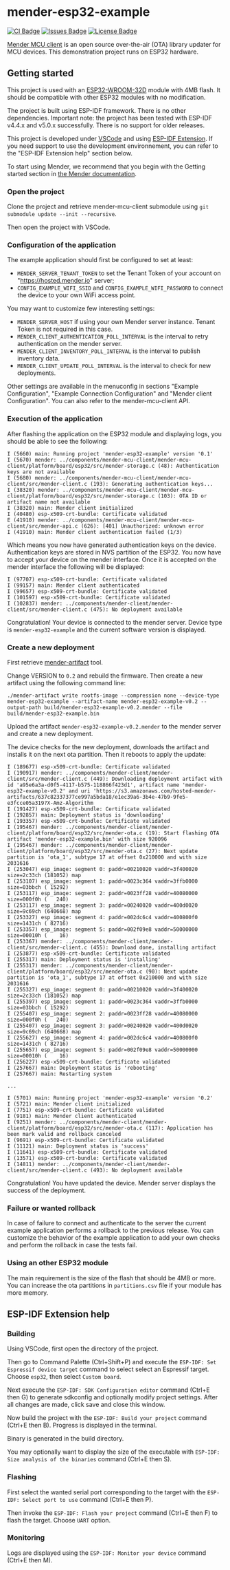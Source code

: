 # mender-esp32-example

[![CI Badge](https://github.com/joelguittet/mender-esp32-example/workflows/ci/badge.svg)](https://github.com/joelguittet/mender-esp32-example/actions)
[![Issues Badge](https://img.shields.io/github/issues/joelguittet/mender-esp32-example)](https://github.com/joelguittet/mender-esp32-example/issues)
[![License Badge](https://img.shields.io/github/license/joelguittet/mender-esp32-example)](https://github.com/joelguittet/mender-esp32-example/blob/master/LICENSE)

[Mender MCU client](https://github.com/joelguittet/mender-mcu-client) is an open source over-the-air (OTA) library updater for MCU devices. This demonstration project runs on ESP32 hardware.


## Getting started

This project is used with an [ESP32-WROOM-32D](https://www.espressif.com/sites/default/files/documentation/esp32-wroom-32d_esp32-wroom-32u_datasheet_en.pdf) module with 4MB flash. It should be compatible with other ESP32 modules with no modification.

The project is built using ESP-IDF framework. There is no other dependencies. Important note: the project has been tested with ESP-IDF v4.4.x and v5.0.x successfully. There is no support for older releases.

This project is developed under [VSCode](https://code.visualstudio.com) and using [ESP-IDF Extension](https://github.com/espressif/vscode-esp-idf-extension). If you need support to use the development environnement, you can refer to the "ESP-IDF Extension help" section below.

To start using Mender, we recommend that you begin with the Getting started section in [the Mender documentation](https://docs.mender.io/).

### Open the project

Clone the project and retrieve mender-mcu-client submodule using `git submodule update --init --recursive`.

Then open the project with VSCode.

### Configuration of the application

The example application should first be configured to set at least:
- `MENDER_SERVER_TENANT_TOKEN` to set the Tenant Token of your account on "https://hosted.mender.io" server;
- `CONFIG_EXAMPLE_WIFI_SSID` and `CONFIG_EXAMPLE_WIFI_PASSWORD` to connect the device to your own WiFi access point.

You may want to customize few interesting settings:
- `MENDER_SERVER_HOST` if using your own Mender server instance. Tenant Token is not required in this case.
- `MENDER_CLIENT_AUTHENTICATION_POLL_INTERVAL` is the interval to retry authentication on the mender server.
- `MENDER_CLIENT_INVENTORY_POLL_INTERVAL` is the interval to publish inventory data.
- `MENDER_CLIENT_UPDATE_POLL_INTERVAL` is the interval to check for new deployments.

Other settings are available in the menuconfig in sections "Example Configuration", "Example Connection Configuration" and "Mender client Configuration". You can also refer to the mender-mcu-client API.

### Execution of the application

After flashing the application on the ESP32 module and displaying logs, you should be able to see the following:

```
I (5660) main: Running project 'mender-esp32-example' version '0.1'
I (5670) mender: ../components/mender-mcu-client/mender-mcu-client/platform/board/esp32/src/mender-storage.c (48): Authentication keys are not available
I (5680) mender: ../components/mender-mcu-client/mender-mcu-client/src/mender-client.c (193): Generating authentication keys...
I (38320) mender: ../components/mender-mcu-client/mender-mcu-client/platform/board/esp32/src/mender-storage.c (103): OTA ID or artifact name not available
I (38320) main: Mender client initialized
I (40480) esp-x509-crt-bundle: Certificate validated
E (41910) mender: ../components/mender-mcu-client/mender-mcu-client/src/mender-api.c (626): [401] Unauthorized: unknown error
I (41910) main: Mender client authentication failed (1/3)
```

Which means you now have generated authentication keys on the device. Authentication keys are stored in NVS partition of the ESP32. You now have to accept your device on the mender interface. Once it is accepted on the mender interface the following will be displayed:

```
I (97707) esp-x509-crt-bundle: Certificate validated
I (99157) main: Mender client authenticated
I (99657) esp-x509-crt-bundle: Certificate validated
I (101597) esp-x509-crt-bundle: Certificate validated
I (102837) mender: ../components/mender-client/mender-client/src/mender-client.c (475): No deployment available
```

Congratulation! Your device is connected to the mender server. Device type is `mender-esp32-example` and the current software version is displayed.

### Create a new deployment

First retrieve [mender-artifact](https://docs.mender.io/downloads#mender-artifact) tool.

Change VERSION to `0.2` and rebuild the firmware. Then create a new artifact using the following command line:

```
./mender-artifact write rootfs-image --compression none --device-type mender-esp32-example --artifact-name mender-esp32-example-v0.2 --output-path build/mender-esp32-example-v0.2.mender --file build/mender-esp32-example.bin
```

Upload the artifact `mender-esp32-example-v0.2.mender` to the mender server and create a new deployment.

The device checks for the new deployment, downloads the artifact and installs it on the next ota partition. Then it reboots to apply the update:

```
I (189677) esp-x509-crt-bundle: Certificate validated
I (190917) mender: ../components/mender-client/mender-client/src/mender-client.c (449): Downloading deployment artifact with id 'a95e6a3a-d0f5-4117-b575-118866f423d1', artifact name 'mender-esp32-example-v0.2' and uri 'https://s3.amazonaws.com/hosted-mender-artifacts/637c82337377ce997a5bda18/e1ec39a6-3b4e-47b9-9fe5-e3fcce05a319?X-Amz-Algorithm
I (191427) esp-x509-crt-bundle: Certificate validated
I (192857) main: Deployment status is 'downloading'
I (193357) esp-x509-crt-bundle: Certificate validated
I (195467) mender: ../components/mender-client/mender-client/platform/board/esp32/src/mender-ota.c (19): Start flashing OTA artifact 'mender-esp32-example.bin' with size 920096
I (195467) mender: ../components/mender-client/mender-client/platform/board/esp32/src/mender-ota.c (27): Next update partition is 'ota_1', subtype 17 at offset 0x210000 and with size 2031616
I (253047) esp_image: segment 0: paddr=00210020 vaddr=3f400020 size=2c33ch (181052) map
I (253107) esp_image: segment 1: paddr=0023c364 vaddr=3ffb0000 size=03bbch ( 15292) 
I (253117) esp_image: segment 2: paddr=0023ff28 vaddr=40080000 size=000f0h (   240) 
I (253117) esp_image: segment 3: paddr=00240020 vaddr=400d0020 size=9c69ch (640668) map
I (253327) esp_image: segment 4: paddr=002dc6c4 vaddr=400800f0 size=1431ch ( 82716) 
I (253357) esp_image: segment 5: paddr=002f09e8 vaddr=50000000 size=00010h (    16) 
I (253367) mender: ../components/mender-client/mender-client/src/mender-client.c (455): Download done, installing artifact
I (253877) esp-x509-crt-bundle: Certificate validated
I (255317) main: Deployment status is 'installing'
I (255317) mender: ../components/mender-client/mender-client/platform/board/esp32/src/mender-ota.c (90): Next update partition is 'ota_1', subtype 17 at offset 0x210000 and with size 2031616
I (255327) esp_image: segment 0: paddr=00210020 vaddr=3f400020 size=2c33ch (181052) map
I (255397) esp_image: segment 1: paddr=0023c364 vaddr=3ffb0000 size=03bbch ( 15292) 
I (255407) esp_image: segment 2: paddr=0023ff28 vaddr=40080000 size=000f0h (   240) 
I (255407) esp_image: segment 3: paddr=00240020 vaddr=400d0020 size=9c69ch (640668) map
I (255627) esp_image: segment 4: paddr=002dc6c4 vaddr=400800f0 size=1431ch ( 82716) 
I (255657) esp_image: segment 5: paddr=002f09e8 vaddr=50000000 size=00010h (    16) 
I (256227) esp-x509-crt-bundle: Certificate validated
I (257667) main: Deployment status is 'rebooting'
I (257667) main: Restarting system

...

I (5701) main: Running project 'mender-esp32-example' version '0.2'
I (5721) main: Mender client initialized
I (7751) esp-x509-crt-bundle: Certificate validated
I (9181) main: Mender client authenticated
I (9251) mender: ../components/mender-client/mender-client/platform/board/esp32/src/mender-ota.c (117): Application has been mark valid and rollback canceled
I (9691) esp-x509-crt-bundle: Certificate validated
I (11121) main: Deployment status is 'success'
I (11641) esp-x509-crt-bundle: Certificate validated
I (13571) esp-x509-crt-bundle: Certificate validated
I (14811) mender: ../components/mender-client/mender-client/src/mender-client.c (493): No deployment available
```

Congratulation! You have updated the device. Mender server displays the success of the deployment.

### Failure or wanted rollback

In case of failure to connect and authenticate to the server the current example application performs a rollback to the previous release.
You can customize the behavior of the example application to add your own checks and perform the rollback in case the tests fail.

### Using an other ESP32 module

The main requirement is the size of the flash that should be 4MB or more. You can increase the ota partitions in `partitions.csv` file if your module has more memory.


## ESP-IDF Extension help

### Building

Using VSCode, first open the directory of the project.

Then go to Command Palette (Ctrl+Shift+P) and execute the `ESP-IDF: Set Espressif device target` command to select select an Espressif target. Choose `esp32`, then select `Custom board`.

Next execute the `ESP-IDF: SDK Configuration editor` command (Ctrl+E then G) to generate sdkconfig and optionally modify project settings. After all changes are made, click save and close this window.

Now build the project with the `ESP-IDF: Build your project` command (Ctrl+E then B). Progress is displayed in the terminal.

Binary is generated in the build directory.

You may optionally want to display the size of the executable with `ESP-IDF: Size analysis of the binaries` command (Ctrl+E then S).

### Flashing

First select the wanted serial port corresponding to the target with the `ESP-IDF: Select port to use` command (Ctrl+E then P).

Then invoke the `ESP-IDF: Flash your project` command (Ctrl+E then F) to flash the target. Choose `UART` option.

### Monitoring

Logs are displayed using the `ESP-IDF: Monitor your device` command (Ctrl+E then M).
